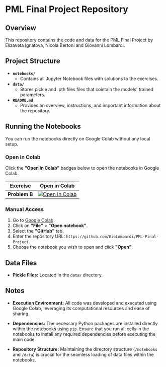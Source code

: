 # PML Final Project Repository

## Overview

This repository contains the code and data for the PML Final Project by Elizaveta Ignatova, Nicola Bertoni and Giovanni Lombardi.

## Project Structure

- **`notebooks/`**
  - Contains all Jupyter Notebook files with solutions to the exercises.
- **`data/`**
  - Stores pickle and .pth files files that cointain the models' trained parameters.
- **`README.md`**
  - Provides an overview, instructions, and important information about the repository.

## Running the Notebooks

You can run the notebooks directly on Google Colab without any local setup.

### **Open in Colab**

Click the **"Open In Colab"** badges below to open the notebooks in Google Colab.

| Exercise | Open in Colab |
|----------|----------|
| **Problem B** | [![Open In Colab](https://colab.research.google.com/assets/colab-badge.svg)](https://colab.research.google.com/github/GioLombardi/PML-Final-Project/blob/main/notebooks/Problem_B.ipynb) |


### **Manual Access**

1. Go to [Google Colab](https://colab.research.google.com/).
2. Click on **"File"** > **"Open notebook"**.
3. Select the **"GitHub"** tab.
4. Enter the repository URL: `https://github.com/GioLombardi/PML-Final-Project`.
5. Choose the notebook you wish to open and click **"Open"**.

## Data Files

- **Pickle Files:** Located in the `data/` directory.

## Notes

- **Execution Environment:** All code was developed and executed using Google Colab, leveraging its computational resources and ease of sharing.

- **Dependencies:** The necessary Python packages are installed directly within the notebooks using `pip`. Ensure that you run all cells in the notebooks to install any required dependencies before executing the main code.

- **Repository Structure:** Maintaining the directory structure (`/notebooks` and `/data`) is crucial for the seamless loading of data files within the notebooks.
